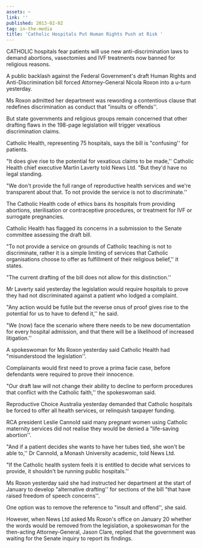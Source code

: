 ```yaml
---
assets: ~
link: ''
published: 2013-02-02
tag: in-the-media
title: 'Catholic Hospitals Put Human Rights Push at Risk '
---
```

CATHOLIC hospitals fear patients will use new anti-discrimination laws to demand abortions, vasectomies and IVF treatments now banned for religious reasons.

A public backlash against the Federal Government's draft Human Rights and Anti-Discrimination bill forced Attorney-General Nicola Roxon into a u-turn yesterday.

Ms Roxon admitted her department was rewording a contentious clause that redefines discrimination as conduct that "insults or offends''.

But state governments and religious groups remain concerned that other drafting flaws in the 198-page legislation will trigger vexatious discrimination claims.

Catholic Health, representing 75 hospitals, says the bill is "confusing'' for patients.

"It does give rise to the potential for vexatious claims to be made,'' Catholic Health chief executive Martin Laverty told News Ltd. "But they'd have no legal standing.

"We don't provide the full range of reproductive health services and we're transparent about that. To not provide the service is not to discriminate.''

The Catholic Health code of ethics bans its hospitals from providing abortions, sterilisation or contraceptive procedures, or treatment for IVF or surrogate pregnancies.

Catholic Health has flagged its concerns in a submission to the Senate committee assessing the draft bill.

"To not provide a service on grounds of Catholic teaching is not to discriminate, rather it is a simple limiting of services that Catholic organisations choose to offer as fulfillment of their religious belief,'' it states.

"The current drafting of the bill does not allow for this distinction.''

Mr Laverty said yesterday the legislation would require hospitals to prove they had not discriminated against a patient who lodged a complaint.

"Any action would be futile but the reverse onus of proof gives rise to the potential for us to have to defend it,'' he said.

"We (now) face the scenario where there needs to be new documentation for every hospital admission, and that there will be a likelihood of increased litigation.''

A spokeswoman for Ms Roxon yesterday said Catholic Health had "misunderstood the legislation''.

Complainants would first need to prove a prima facie case, before defendants were required to prove their innocence.

"Our draft law will not change their ability to decline to perform procedures that conflict with the Catholic faith,'' the spokeswoman said.

Reproductive Choice Australia yesterday demanded that Catholic hospitals be forced to offer all health services,  or relinquish taxpayer funding.

RCA president Leslie Cannold said many pregnant women using Catholic maternity services did not realise they would be denied a "life-saving abortion''.

"And if a patient decides she wants to have her tubes tied, she won't be able to,'' Dr Cannold, a Monash University academic, told News Ltd.

"If the Catholic health system feels it is entitled to decide what services to provide, it shouldn't be running public hospitals.''

Ms Roxon yesterday said she had instructed her department at the start of January to develop "alternative drafting'' for sections of the bill "that have raised freedom of speech concerns''.

One option was to remove the reference to "insult and offend'', she said.

However, when News Ltd asked Ms Roxon's office on January 20 whether the words would be removed from the legislation, a spokeswoman for the then-acting Attorney-General, Jason Clare, replied that the government was waiting for the Senate inquiry to report its findings.